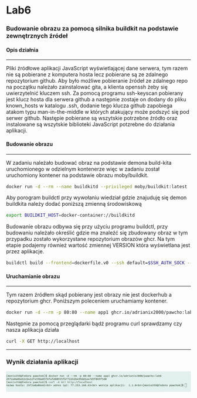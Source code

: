 # Lab6 
### Budowanie obrazu za pomocą silnika buildkit na podstawie zewnętrznych źródeł



#### Opis działnia 
---
Pliki źródłowe aplikacji JavaScript wyświetlającej dane serwera, tym razem nie są pobierane z komputera hosta lecz pobierane są ze zdalnego repozytorium github. Aby było możliwe pobieranie źródeł ze zdalnego repo na początku należało zainstalować gita, a klienta openssh żeby się uwierzytelnić kluczem ssh. Za pomocą programu ssh-keyscan pobierany jest klucz hosta dla serwera github a następnie zostaje on dodany do pliku known_hosts w katalogu .ssh, dodanie tego klucza github zapobiega atakom typu man-in-the-middle w których atakujący może podszyć się pod serwer github. Następie pobierane są wszytskie potrzebne źródło oraz instalowane są wszytskie biblioteki JavaScript potzrebne do działania aplikacji.


#### Budowanie obrazu
---

W zadaniu należało budować obraz na podstawie demona build-kita uruchomionego w odzielnym kontenerze więc w zadaniu został uruchomiony kontener na podstawie obrazu moby/buildkit.

```bash 
docker run -d --rm --name buildkitd --privileged moby/buildkit:latest
```

Aby porogram buildctl przy wywołaniu wiedział gdzie znajuduję się demon buildkita należy dodać poniższą zmienną środowiskową

```bash
export BUILDKIT_HOST=docker-container://buildkitd
```

Budowanie obrazu odbywa się przy użyciu programu buildctl, przy budowaniu należało określić gdzie ma znaleźć się zbudowany obraz w tym przypadku zostało wykorzystane repozytorium obrazów ghcr. Na tym etapie podajemy również wartość zmiennej VERSION która wyświetlana jest przez aplikacje. 
```bash
buildctl build --frontend=dockerfile.v0 --ssh default=$SSH_AUTH_SOCK --local context=. --local dockerfile=. --opt build-arg:VERSION=1.0.0 --output type=image,name=ghcr.io/adrianix2000/pawcho:lab6,push=true
```

#### Uruchamianie obrazu
---
Tym razem źródłem skąd pobierany jest obrazy nie jest dockerhub a repozytorium ghcr. Poniższym poleceniem uruchamiamy kontener.

```bash
docker run -d --rm -p 80:80 --name app1 ghcr.io/adrianix2000/pawcho:lab6
```

Następnie za pomocą przeglądarki bądź programu curl sprawdzamy czy nasza aplikacja działa

```bash
curl -X GET http://localhost
```

---

### Wynik działania aplikacji

![](./Preview.png)


